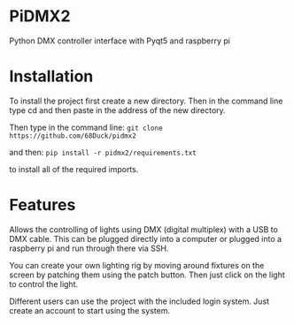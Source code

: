 # PiDMX2
Python DMX controller interface with Pyqt5 and raspberry pi


# Installation
To install the project first create a new directory. Then in the command line type cd and then paste in the address of the new directory.

Then type in the command line:
`git clone https://github.com/68Duck/pidmx2`

and then:
`pip install -r pidmx2/requirements.txt`

to install all of the required imports.

# Features

Allows the controlling of lights using DMX (digital multiplex) with a USB to DMX cable. This can be plugged directly into a computer or plugged into a raspberry pi and run through there via SSH.

You can create your own lighting rig by moving around fixtures on the screen by patching them using the patch button. Then just click on the light to control the light.

Different users can use the project with the included login system. Just create an account to start using the system.
